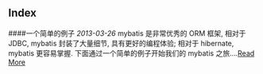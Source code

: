 Index
-----

####一个简单的例子
*2013-03-26*
mybatis 是非常优秀的 ORM 框架, 相对于 JDBC, mybatis 封装了大量细节, 具有更好的编程体验; 相对于 hibernate, mybatis 更容易掌握.  下面通过一个简单的例子开始我们的 mybatis 之旅....[Read More](myBatis/一个简单的例子.md)

